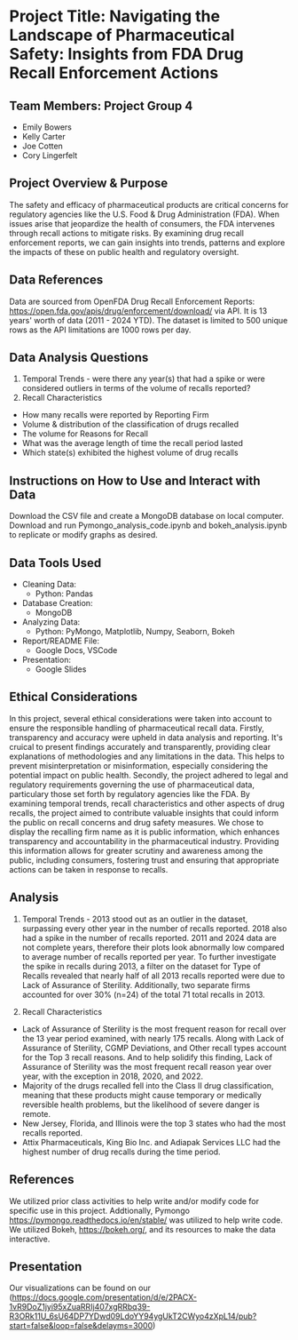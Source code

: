 # Project Title: Navigating the Landscape of Pharmaceutical Safety: Insights from FDA Drug Recall Enforcement Actions

## Team Members: Project Group 4
- Emily Bowers
- Kelly Carter 
- Joe Cotten
- Cory Lingerfelt

## Project Overview & Purpose
The safety and efficacy of pharmaceutical products are critical concerns for regulatory agencies like the U.S. Food & Drug Administration (FDA). When issues arise that jeopardize the health of consumers, the FDA intervenes through recall actions to mitigate risks. By examining drug recall enforcement reports, we can gain insights into trends, patterns and explore the impacts of these on public health and regulatory oversight. 

## Data References
Data are sourced from OpenFDA Drug Recall Enforcement Reports: https://open.fda.gov/apis/drug/enforcement/download/ via API. It is 13 years' worth of data (2011 - 2024 YTD). The dataset is limited to 500 unique rows as the API limitations are 1000 rows per day.  

## Data Analysis Questions
1. Temporal Trends - were there any year(s) that had a spike or were considered outliers in terms of the volume of recalls reported?
2. Recall Characteristics
  - How many recalls were reported by Reporting Firm
  - Volume & distribution of the classification of drugs recalled
  - The volume for Reasons for Recall
  - What was the average length of time the recall period lasted
  - Which state(s) exhibited the highest volume of drug recalls

## Instructions on How to Use and Interact with Data
Download the CSV file and create a MongoDB database on local computer. Download and run Pymongo_analysis_code.ipynb and bokeh_analysis.ipynb to replicate or modify graphs as desired.

## Data Tools Used
- Cleaning Data: 
  - Python: Pandas
- Database Creation: 
  - MongoDB
- Analyzing Data:
  - Python: PyMongo, Matplotlib, Numpy, Seaborn, Bokeh
- Report/README File:
  - Google Docs, VSCode
- Presentation:
  - Google Slides

## Ethical Considerations
In this project, several ethical considerations were taken into account to ensure the responsible handling of pharmaceutical recall data. Firstly, transparency and accuracy were upheld in data analysis and reporting. It's cruical to present findings accurately and transparently, providing clear explanations of methodologies and any limitations in the data. This helps to prevent misinterpretation or misinformation, especially considering the potential impact on public health. Secondly, the project adhered to legal and regulatory requirements governing the use of pharmaceutical data, particulary those set forth by regulatory agencies like the FDA. By examining temporal trends, recall characteristics and other aspects of drug recalls, the project aimed to contribute valuable insights that could inform the public on recall concerns and drug safety measures. We chose to display the recalling firm name as it is public information, which enhances transparency and accountability in the pharmaceutical industry. Providing this information allows for greater scrutiny and awareness among the public, including consumers, fostering trust and ensuring that appropriate actions can be taken in response to recalls.

## Analysis 
1. Temporal Trends - 2013 stood out as an outlier in the dataset, surpassing every other year in the number of recalls reported. 2018 also had a spike in the number of recalls reported. 2011 and 2024 data are not complete years, therefore their plots look abnormally low compared to average number of recalls reported per year. To further investigate the spike in recalls during 2013, a filter on the dataset for Type of Recalls revealed that nearly half of all 2013 recalls reported were due to Lack of Assurance of Sterility. Additionally, two separate firms accounted for over 30% (n=24) of the total 71 total recalls in 2013.

2. Recall Characteristics
  - Lack of Assurance of Sterility is the most frequent reason for recall over the 13 year period examined, with nearly 175 recalls. Along with Lack of Assurance of Sterility, CGMP Deviations, and Other recall types account for the Top 3 recall reasons. And to help solidify this finding, Lack of Assurance of Sterility was the most frequent recall reason year over year, with the exception in 2018, 2020, and 2022.
  - Majority of the drugs recalled fell into the Class II drug classification, meaning that these products might cause temporary or medically reversible health problems, but the likelihood of severe danger is remote.
  - New Jersey, Florida, and Illinois were the top 3 states who had the most recalls reported. 
  - Attix Pharmaceuticals, King Bio Inc. and Adiapak Services LLC had the highest number of drug recalls during the time period. 

## References
We utilized prior class activities to help write and/or modify code for specific use in this project. Addtionally, Pymongo https://pymongo.readthedocs.io/en/stable/ was utilized to help write code. 
We utilized Bokeh, https://bokeh.org/, and its resources to make the data interactive. 


## Presentation
Our visualizations can be found on our (https://docs.google.com/presentation/d/e/2PACX-1vR9DoZ1jyi95xZuaRRIj407xgRRbq39-R3ORk11U_6sU64DP7YDwd09LdoYY94ygUkT2CWyo4zXpL14/pub?start=false&loop=false&delayms=3000)
